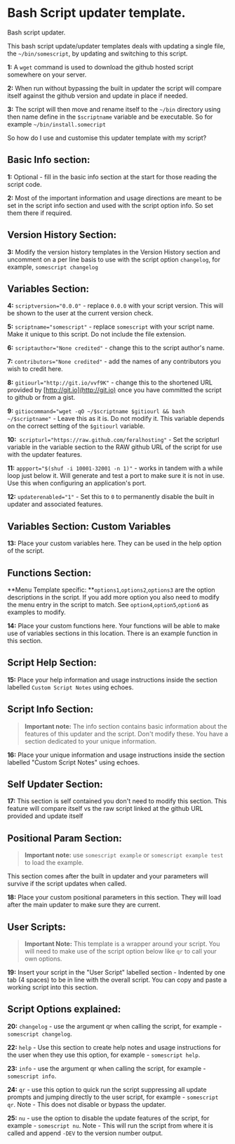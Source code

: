 
# Bash Script updater template.

Bash script updater.

This bash script update/updater templates deals with updating a single file, the `~/bin/somescript`, by updating and switching to this script.

**1:** A `wget` command is used to download the github hosted script somewhere on your server.

**2:** When run without bypassing the built in updater the script will compare itself against the github version and update in place if needed.

**3:** The script will then move and rename itself to the `~/bin` directory using then name define in the `$scriptname` variable and be executable. So for example `~/bin/install.somecript`

So how do I use and customise this updater template with my script?

Basic Info section:
---

**1:** Optional - fill in the basic info section at the start for those reading the script code.

**2:** Most of the important information and usage directions are meant to be set in the script info section and used with the script option info. So set them there if required.

Version History Section:
---

**3:** Modify the version history templates in the Version History section and uncomment on a per line basis to use with the script option `changelog`, for example, `somescript changelog`

Variables Section:
---

**4:** `scriptversion="0.0.0"` - replace `0.0.0` with your script version. This will be shown to the user at the current version check.

**5:** `scriptname="somescript"` - replace `somescript` with your script name. Make it unique to this script. Do not include the file extension.

**6:** `scriptauthor="None credited"` - change this to the script author's name.

**7:** `contributors="None credited"` - add the names of any contributors you wish to credit here.

**8:** `gitiourl="http://git.io/vvf9K"` - change this to the shortened URL provided by [http://git.io](http://git.io) once you have committed the script to github or from a gist.

**9:** `gitiocommand="wget -qO ~/$scriptname $gitiourl && bash ~/$scriptname"` - Leave this as it is. Do not modify it. This variable depends on the correct setting of the `$gitiourl` variable.

**10:**` scripturl="https://raw.github.com/feralhosting"` - Set the scripturl variable in the variable section to the RAW github URL of the script for use with the updater features.

**11:** `appport="$(shuf -i 10001-32001 -n 1)"` - works in tandem with a while loop just below it. Will generate and test a port to make sure it is not in use. Use this when configuring an application's port.

**12:** `updaterenabled="1"` - Set this to `0` to permanently disable the built in updater and associated features.

Variables Section: Custom Variables
---

**13:** Place your custom variables here. They can be used in the help option of the script.

Functions Section:
---

**Menu Template specific: **`options1`,`options2`,`options3` are the option descriptions in the script. If you add more option you also need to modify the menu entry in the script to match. See `option4`,`option5`,`option6` as examples to modify.

**14:** Place your custom functions here. Your functions will be able to make use of variables sections in this location. There is an example function in this section.

Script Help Section:
---

**15:** Place your help information and usage instructions inside the section labelled `Custom Script Notes` using echoes.

Script Info Section:
---

> **Important note:** The info section contains basic information about the features of this updater and the script. Don't modify these. You have a section dedicated to your unique information.

**16:** Place your unique information and usage instructions inside the section labelled "Custom Script Notes" using echoes.

Self Updater Section:
---

**17:** This section is self contained you don't need to modify this section. This feature will compare itself vs the raw script linked at the github URL provided and update itself

Positional Param Section:
---

> **Important note:** use `somescript example` or `somescript example test` to load the example.

This section comes after the built in updater and your parameters will survive if the script updates when called.

**18:** Place your custom positional parameters in this section. They will load after the main updater to make sure they are current.

User Scripts:
---

> **Important Note:** This template is a wrapper around your script. You will need to make use of the script option below like `qr` to call your own options.

**19:** Insert your script in the "User Script" labelled section - Indented by one tab (4 spaces) to be in line with the overall script. You can copy and paste a working script into this section.

Script Options explained:
---

**20:** `changelog` - use the argument qr when calling the script, for example - `somescript changelog`.

**22:** `help` - Use this section to create help notes and usage instructions for the user when they use this option, for example - `somescript help`.

**23:** `info` - use the argument qr when calling the script, for example - `somescript info`.

**24:** `qr` - use this option to quick run the script suppressing all update prompts and jumping directly to the user script, for example - `somescript qr`. Note - This does not disable or bypass the updater.

**25:** `nu` - use the option to disable the update features of the script, for example - `somescript nu`. Note - This will run the script from where it is called and append `-DEV` to the version number output.
